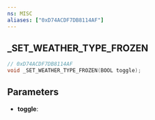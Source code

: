 ```yaml
---
ns: MISC
aliases: ["0xD74ACDF7DB8114AF"]
---
```

## _SET_WEATHER_TYPE_FROZEN

```c
// 0xD74ACDF7DB8114AF
void _SET_WEATHER_TYPE_FROZEN(BOOL toggle);
```

## Parameters
* **toggle**:
